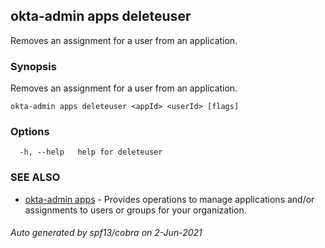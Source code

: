 ## okta-admin apps deleteuser

Removes an assignment for a user from an application.

### Synopsis

Removes an assignment for a user from an application.

```
okta-admin apps deleteuser <appId> <userId> [flags]
```

### Options

```
  -h, --help   help for deleteuser
```

### SEE ALSO

* [okta-admin apps](okta-admin_apps.md)	 - Provides operations to manage applications and/or assignments to users or groups for your organization.

###### Auto generated by spf13/cobra on 2-Jun-2021
